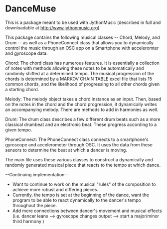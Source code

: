 # DanceMuse

This is a package meant to be used with JythonMusic (described in full and downloadable at http://www.jythonmusic.org). 

This package contains the following musical classes -- Chord, Melody, and Drum -- as well as a PhoneConnect class that allows you to dynamically control the music through an OSC app on a Smartphone with acceleromter and gyroscope data.

Chord:
The chord class has numerous features. It is essentially a collection of notes with methods allowing these notes to be automatically and randomly shifted at a determined tempo. The musical progression of the chords is determined by a MARKOV CHAIN TABLE excel file that lists 15 common chords, and the likelihood of progressing to all other chords given a starting chord. 

Melody:
The melody object takes a chord instance as an input. Then, based on the notes in the chord and the chord progression, it dynamically writes an accompanying melody. There are methods to add in harmonies as well.

Drum:
The drum class describes a few different drum beats such as a more classical drumbeat and an electronic beat. These progress according to a given tempo.

PhoneConnect:
The PhoneConnect class connects to a smartphone's gyroscope and accelerometer through OSC. It uses the data from these sensors to determine the beat at which a dancer is moving.

The main file uses these various classes to construct a dynamically and randomly generated musical piece that reacts to the tempo at which dance.

--Continuing implementation--
* Want to continue to work on the musical "rules" of the composition to achieve more robust and differing pieces.
* Currently, the tempo is set at the beginning of the dance, want the program to be able to react dynamically to the dancer's tempo throughout the piece.
* Add more connections between dancer's movement and musical effects (i.e. dancer leans --> gyroscope changes output --> start a major/minor third harmony )